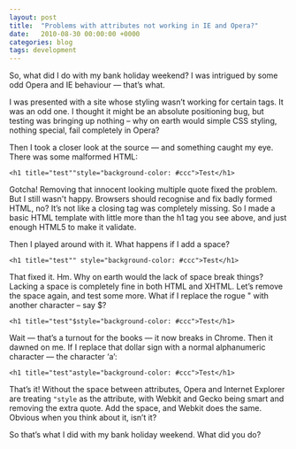```yaml
---
layout: post
title:  "Problems with attributes not working in IE and Opera?"
date:   2010-08-30 00:00:00 +0000
categories: blog
tags: development
---
```

So, what did I do with my bank holiday weekend? I was intrigued by some odd Opera and IE behaviour — that’s what.

I was presented with a site whose styling wasn’t working for certain tags. It was an odd one. I thought it might be an
absolute positioning bug, but testing was bringing up nothing – why on earth would simple CSS styling, nothing special,
fail completely in Opera?

Then I took a closer look at the source — and something caught my eye. There was some malformed HTML:

```
<h1 title="test""style="background-color: #ccc">Test</h1>
```

Gotcha! Removing that innocent looking multiple quote fixed the problem. But I still wasn't happy. Browsers should
recognise and fix badly formed HTML, no? It’s not like a closing tag was completely missing. So I made a basic HTML
template with little more than the h1 tag you see above, and just enough HTML5 to make it validate.

Then I played around with it. What happens if I add a space?

```
<h1 title="test"" style="background-color: #ccc">Test</h1>
```

That fixed it. Hm. Why on earth would the lack of space break things? Lacking a space is completely fine in both HTML
and XHTML. Let’s remove the space again, and test some more. What if I replace the rogue " with another character
– say $?

````
<h1 title="test"$style="background-color: #ccc">Test</h1>
````

Wait — that’s a turnout for the books — it now breaks in Chrome. Then it dawned on me. If I replace that dollar sign
with a normal alphanumeric character — the character ‘a’:

````
<h1 title="test"astyle="background-color: #ccc">Test</h1>
````

That’s it! Without the space between attributes, Opera and Internet Explorer are treating `"style` as the attribute,
with Webkit and Gecko being smart and removing the extra quote. Add the space, and Webkit does the same. Obvious when
you think about it, isn’t it?

So that’s what I did with my bank holiday weekend. What did you do?